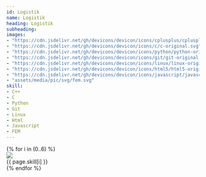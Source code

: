 ```yaml
---
id: Logistik
name: Logistik
heading: Logistik
subheading: 
images:
- "https://cdn.jsdelivr.net/gh/devicons/devicon/icons/cplusplus/cplusplus-original.svg"
- "https://cdn.jsdelivr.net/gh/devicons/devicon/icons/c/c-original.svg"
- "https://cdn.jsdelivr.net/gh/devicons/devicon/icons/python/python-original.svg"
- "https://cdn.jsdelivr.net/gh/devicons/devicon/icons/git/git-original.svg"
- "https://cdn.jsdelivr.net/gh/devicons/devicon/icons/linux/linux-original.svg"
- "https://cdn.jsdelivr.net/gh/devicons/devicon/icons/html5/html5-original.svg"
- "https://cdn.jsdelivr.net/gh/devicons/devicon/icons/javascript/javascript-original.svg" 
- "assets/media/pic/svg/fem.svg" 
skill:
- C++
- C
- Python
- Git
- Linux
- Html
- Javascript
- FEM
---
```


<div class="row ">
    {% for i in (0..6) %}
    <div class="col-lg-3 item-center">
        <img src="{{ page.images[i] }}" class="img-skill "> 
        <div class="text-center">
            {{ page.skill[i] }}
        </div>
    </div> 
    {% endfor %}
</div>


<!-- <img src="https://cdn.jsdelivr.net/gh/devicons/devicon/icons/cplusplus/cplusplus-original.svg" class="img-skill"> -->
          
          